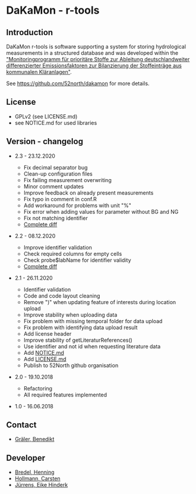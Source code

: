 # DaKaMon - r-tools

## Introduction

DaKaMon r-tools is software supporting a system for storing hydrological measurements in a structured database and was developed within the ["Monitoringprogramm für prioritäre Stoffe zur Ableitung deutschlandweiter differenzierter Emissionsfaktoren zur Bilanzierung der Stoffeinträge aus kommunalen Kläranlagen"](https://isww.iwg.kit.edu/607_2201.php).

See https://github.com/52north/dakamon for more details.

## License

- GPLv2 (see LICENSE.md)
- see NOTICE.md for used libraries

## Version - changelog

- 2.3 - 23.12.2020

  - Fix decimal separator bug
  - Clean-up configuration files
  - Fix failing measurement overwriting
  - Minor comment updates
  - Improve feedback on already present measurements
  - Fix typo in comment in conf.R
  - Add workaround for problems with unit "%"
  - Fix error when adding values for parameter without BG and NG
  - Fix not matching identifier
  - [Complete diff](../../compare/v2.2...v2.3)

- 2.2 - 08.12.2020

  - Improve identifier validation
  - Check required columns for empty cells
  - Check probe$labName for identifier validity
  - [Complete diff](../../compare/v2.1...v2.2)

- 2.1 - 26.11.2020

  - Identifier validation
  - Code and code layout cleaning
  - Remove ")" when updating feature of interests during location upload
  - Improve stability when uploading data
  - Fix problem with missing temporal folder for data upload
  - Fix problem with identifying data upload result
  - Add license header
  - Improve stability of getLiteraturReferences()
  - Use identifier and not id when requesting literature data
  - Add [NOTICE.md](NOTICE.md)
  - Add [LICENSE.md](LICENSE.md)
  - Publish to 52North github organisation

- 2.0 - 19.10.2018

  - Refactoring
  - All required features implemented

- 1.0 - 16.06.2018

## Contact

- [Gräler, Benedikt](mailto:b.graeler@52north.org)


## Developer

- [Bredel, Henning](mailto:h.bredel@52north.org)
- [Hollmann, Carsten](mailto:c.hollmann@52north.org)
- [Jürrens, Eike Hinderk](mailto:e.h.juerrens@52north.org)
